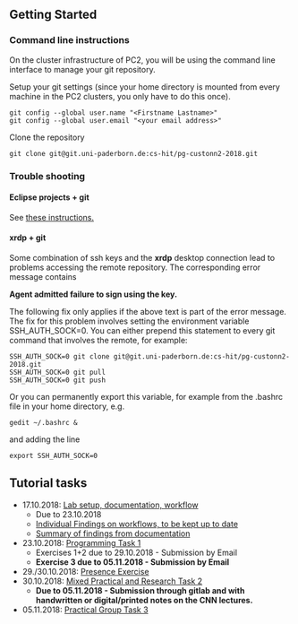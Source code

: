 ## Getting Started

### Command line instructions
On the cluster infrastructure of PC2, you will be using the command line interface to manage your git repository.

Setup your git settings (since your home directory is mounted from every machine in the PC2 clusters, you only have to do this once).

```
git config --global user.name "<Firstname Lastname>"
git config --global user.email "<your email address>"
```

Clone the repository

```
git clone git@git.uni-paderborn.de:cs-hit/pg-custonn2-2018.git
```

### Trouble shooting

#### Eclipse projects + git

See [these instructions.](workflows/eclipse+git.md)

#### xrdp + git

Some combination of ssh keys and the **xrdp** desktop connection lead to problems accessing the remote repository. The corresponding error message contains 

**Agent admitted failure to sign using the key.**

The following fix only applies if the above text is part of the error message. The fix for this problem involves setting the environment variable SSH\_AUTH\_SOCK=0. You can either prepend this statement to every git command that involves the remote, for example:

```
SSH_AUTH_SOCK=0 git clone git@git.uni-paderborn.de:cs-hit/pg-custonn2-2018.git
SSH_AUTH_SOCK=0 git pull
SSH_AUTH_SOCK=0 git push
```

Or you can permanently export this variable, for example from the .bashrc file in your home directory, e.g.

```
gedit ~/.bashrc &
```

and adding the line

```
export SSH_AUTH_SOCK=0
```

## Tutorial tasks

- 17.10.2018: [Lab setup, documentation, workflow](workflows/lab_instructions.md)
    - Due to 23.10.2018
    - [Individual Findings on workflows, to be kept up to date](workflows)
    - [Summary of findings from documentation](workflows/lab_results.md)
- 23.10.2018: [Programming Task 1](tutorial/Task1Instructions/Task1.md)
    - Exercises 1+2 due to 29.10.2018 - Submission by Email
    - **Exercise 3 due to 05.11.2018 - Submission by Email**
- 29./30.10.2018: [Presence Exercise](tutorial/ExampleKernels/README.md)
- 30.10.2018: [Mixed Practical and Research Task 2](tutorial/Task2/README.md)
    - **Due to 05.11.2018 - Submission through gitlab and with handwritten or digital/printed notes on the CNN lectures.**
- 05.11.2018: [Practical Group Task 3](tutorial/Task3/README.md)
